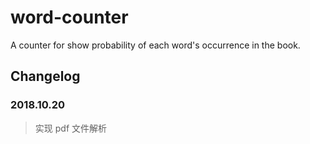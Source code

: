 # word-counter

A counter for show probability of each word's occurrence in the book.

## Changelog

### 2018.10.20

> 实现 pdf 文件解析
